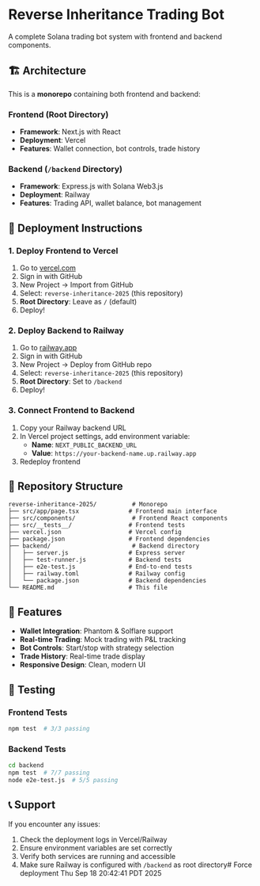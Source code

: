 # Reverse Inheritance Trading Bot

A complete Solana trading bot system with frontend and backend components.

## 🏗️ **Architecture**

This is a **monorepo** containing both frontend and backend:

### **Frontend** (Root Directory)
- **Framework**: Next.js with React
- **Deployment**: Vercel
- **Features**: Wallet connection, bot controls, trade history

### **Backend** (`/backend` Directory)
- **Framework**: Express.js with Solana Web3.js
- **Deployment**: Railway
- **Features**: Trading API, wallet balance, bot management

## 🚀 **Deployment Instructions**

### **1. Deploy Frontend to Vercel**
1. Go to [vercel.com](https://vercel.com)
2. Sign in with GitHub
3. New Project → Import from GitHub
4. Select: `reverse-inheritance-2025` (this repository)
5. **Root Directory**: Leave as `/` (default)
6. Deploy!

### **2. Deploy Backend to Railway**
1. Go to [railway.app](https://railway.app)
2. Sign in with GitHub
3. New Project → Deploy from GitHub repo
4. Select: `reverse-inheritance-2025` (this repository)
5. **Root Directory**: Set to `/backend`
6. Deploy!

### **3. Connect Frontend to Backend**
1. Copy your Railway backend URL
2. In Vercel project settings, add environment variable:
   - **Name**: `NEXT_PUBLIC_BACKEND_URL`
   - **Value**: `https://your-backend-name.up.railway.app`
3. Redeploy frontend

## 📁 **Repository Structure**

```
reverse-inheritance-2025/          # Monorepo
├── src/app/page.tsx              # Frontend main interface
├── src/components/                # Frontend React components
├── src/__tests__/                # Frontend tests
├── vercel.json                   # Vercel config
├── package.json                  # Frontend dependencies
├── backend/                       # Backend directory
│   ├── server.js                 # Express server
│   ├── test-runner.js            # Backend tests
│   ├── e2e-test.js               # End-to-end tests
│   ├── railway.toml              # Railway config
│   └── package.json              # Backend dependencies
└── README.md                     # This file
```

## 🎯 **Features**

- **Wallet Integration**: Phantom & Solflare support
- **Real-time Trading**: Mock trading with P&L tracking
- **Bot Controls**: Start/stop with strategy selection
- **Trade History**: Real-time trade display
- **Responsive Design**: Clean, modern UI

## 🧪 **Testing**

### **Frontend Tests**
```bash
npm test  # 3/3 passing
```

### **Backend Tests**
```bash
cd backend
npm test  # 7/7 passing
node e2e-test.js  # 5/5 passing
```

## 📞 **Support**

If you encounter any issues:
1. Check the deployment logs in Vercel/Railway
2. Ensure environment variables are set correctly
3. Verify both services are running and accessible
4. Make sure Railway is configured with `/backend` as root directory# Force deployment Thu Sep 18 20:42:41 PDT 2025
